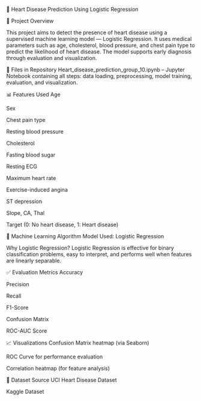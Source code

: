 💓 Heart Disease Prediction Using Logistic Regression

📌 Project Overview

This project aims to detect the presence of heart disease using a supervised machine learning model — Logistic Regression. It uses medical parameters such as age, cholesterol, blood pressure, and chest pain type to predict the likelihood of heart disease. The model supports early diagnosis through evaluation and visualization.

📁 Files in Repository Heart_disease_prediction_group_10.ipynb – Jupyter Notebook containing all steps: data loading, preprocessing, model training, evaluation, and visualization.

📊 Features Used Age

Sex

Chest pain type

Resting blood pressure

Cholesterol

Fasting blood sugar

Resting ECG

Maximum heart rate

Exercise-induced angina

ST depression

Slope, CA, Thal

Target (0: No heart disease, 1: Heart disease)

🧠 Machine Learning Algorithm Model Used: Logistic Regression

Why Logistic Regression? Logistic Regression is effective for binary classification problems, easy to interpret, and performs well when features are linearly separable.

✅ Evaluation Metrics Accuracy

Precision

Recall

F1-Score

Confusion Matrix

ROC-AUC Score

📈 Visualizations Confusion Matrix heatmap (via Seaborn)

ROC Curve for performance evaluation

Correlation heatmap (for feature analysis)

📌 Dataset Source UCI Heart Disease Dataset

Kaggle Dataset
